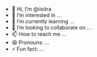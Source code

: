 - 👋 Hi, I’m @iisitra
- 👀 I’m interested in ...
- 🌱 I’m currently learning ...
- 💞️ I’m looking to collaborate on ...
- 📫 How to reach me ...
- 😄 Pronouns: ...
- ⚡ Fun fact: ...

<!---
iisitra/iisitra is a ✨ special ✨ repository because its `README.md` (this file) appears on your GitHub profile.
You can click the Preview link to take a look at your changes.
--->
